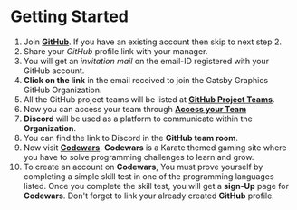 # Getting Started

1. Join [**GitHub**](https://github.com/). If you have an existing account then skip to next step 2.
2. Share your *GitHub* profile link with your manager.
3. You will get an *invitation mail* on the email-ID registered with your GitHub account.
4. **Click on the link** in the email received to join the Gatsby Graphics GitHub Organization.
5. All the GitHub project teams will be listed at [**GitHub Project Teams**](https://github.com/orgs/gatsbyg/teams).
6. Now you can access your team through [**Access your Team**](https://github.com/orgs/gatsbyg/teams/digital-eye-candy)
7. **Discord** will be used as a platform to communicate within the **Organization**.
8. You can find the link to Discord in the **GitHub team room**.
9. Now visit [**Codewars**](https://www.codewars.com/). **Codewars** is a Karate themed gaming site where you have to solve programming challenges to learn and grow.
10. To create an account on **Codewars**, You must prove yourself by completing a simple skill test in one of the programming languages listed.
Once you complete the skill test, you will get a **sign-Up** page for **Codewars**. Don't forget to link your already created **GitHub** profile.
